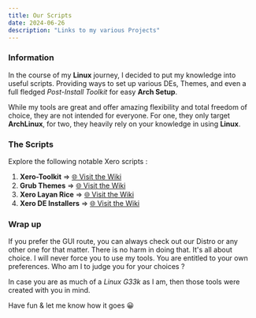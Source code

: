 ```yaml
---
title: Our Scripts
date: 2024-06-26
description: "Links to my various Projects"
---
```


### Information

In the course of my **Linux** journey, I decided to put my knowledge into useful scripts. Providing ways to set up various DEs, Themes, and even a full fledged *Post-Install Toolkit* for easy **Arch Setup**.

While my tools are great and offer amazing flexibility and total freedom of choice, they are not intended for everyone. For one, they only target **ArchLinux**, for two, they heavily rely on your knowledge in using **Linux**.

### The Scripts

Explore the following notable Xero scripts :

1. **Xero-Toolkit** => [🌐 Visit the Wiki](https://wiki.xerolinux.xyz/xlapit/)
2. **Grub Themes** => [🌐 Visit the Wiki](https://wiki.xerolinux.xyz/grub/)
3. **Xero Layan Rice** => [🌐 Visit the Wiki](https://wiki.xerolinux.xyz/rice/)
4. **Xero DE Installers** => [🌐 Visit the Wiki](https://wiki.xerolinux.xyz/scripts/)

### Wrap up

If you prefer the GUI route, you can always check out our Distro or any other one for that matter. There is no harm in doing that. It's all about choice. I will never force you to use my tools. You are entitled to your own preferences. Who am I to judge you for your choices ?

In case you are as much of a *Linux G33k* as I am, then those tools were created with you in mind.

Have fun & let me know how it goes 😀
